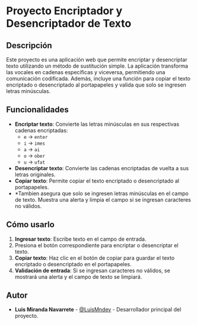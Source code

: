 # Proyecto Encriptador y Desencriptador de Texto

## Descripción
Este proyecto es una aplicación web que permite encriptar y desencriptar texto utilizando un método de sustitución simple. La aplicación transforma las vocales en cadenas específicas y viceversa, permitiendo una comunicación codificada. Además, incluye una función para copiar el texto encriptado o desencriptado al portapapeles y valida que solo se ingresen letras minúsculas.

## Funcionalidades
- **Encriptar texto**: Convierte las letras minúsculas en sus respectivas cadenas encriptadas:
  - `e` -> `enter`
  - `i` -> `imes`
  - `a` -> `ai`
  - `o` -> `ober`
  - `u` -> `ufat`
- **Desencriptar texto**: Convierte las cadenas encriptadas de vuelta a sus letras originales.
- **Copiar texto**: Permite copiar el texto encriptado o desencriptado al portapapeles.
- *Tambien asegura que solo se ingresen letras minúsculas en el campo de texto. Muestra una alerta y limpia el campo si se ingresan caracteres no válidos.

## Cómo usarlo
1. **Ingresar texto**: Escribe texto en el campo de entrada.
3. Presiona el botón correspondiente para encriptar o desencriptar el texto.
4. **Copiar texto**: Haz clic en el botón de copiar para guardar el texto encriptado o desencriptado en el portapapeles.
5. **Validación de entrada**: Si se ingresan caracteres no válidos, se mostrará una alerta y el campo de texto se limpiará.


## Autor
- **Luis Miranda Navarrete** - [@LuisMndev](https://github.com/LuisMndev) - Desarrollador principal del proyecto.
